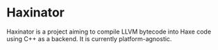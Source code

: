 Haxinator
=========
Haxinator is a project aiming to compile LLVM bytecode into Haxe code using C++ as a backend. It is currently platform-agnostic.
